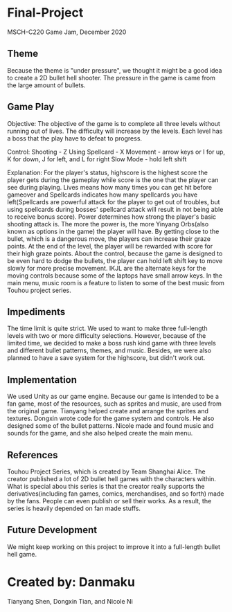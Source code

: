 # Final-Project
MSCH-C220 Game Jam, December 2020

## Theme
Because the theme is "under pressure", we thought it might be a good idea to create a 2D bullet hell shooter. The pressure in the game is came from the large amount of bullets.

## Game Play
Objective: The objective of the game is to complete all three levels without running out of lives. The difficulty will increase by the levels. Each level has a boss that the                play have to defeat to progress.

Control: Shooting - Z
         Using Spellcard - X
         Movement - arrow keys or I for up, K for down, J for left, and L for right
         Slow Mode - hold left shift
         
Explanation: For the player's status, highscore is the highest score the player gets during the gameplay while score is the one that the player can see during playing. Lives means how many times you can get hit before gameover and Spellcards indicates how many spellcards you have left(Spellcards are powerful attack for the player to get out of troubles, but using spellcards during bosses' spellcard attack will result in not being able to receive bonus score). Power determines how strong the player's basic shooting attack is. The more the power is, the more Yinyang Orbs(also known as options in the game) the player will have. By getting close to the bullet, which is a dangerous move, the players can increase their graze points. At the end of the level, the player will be rewarded with score for their high graze points.
About the control, because the game is designed to be even hard to dodge the bullets, the player can hold left shift key to move slowly for more precise movement. IKJL are the alternate keys for the moving controls because some of the laptops have small arrow keys.
In the main menu, music room is a feature to listen to some of the best music from Touhou project series.

## Impediments
The time limit is quite strict. We used to want to make three full-length levels with two or more difficulty selections. However, because of the limited time, we decided to make a boss rush kind game with three levels and different bullet patterns, themes, and music. Besides, we were also planned to have a save system for the highscore, but didn't work out.

## Implementation
We used Unity as our game engine. Because our game is intended to be a fan game, most of the resources, such as sprites and music, are used from the original game.
Tianyang helped create and arrange the sprites and textures.
Dongxin wrote code for the game system and controls. He also designed some of the bullet patterns.
Nicole made and found music and sounds for the game, and she also helped create the main menu.

## References
Touhou Project Series, which is created by Team Shanghai Alice. The creator published a lot of 2D bullet hell games with the characters within. What is special abou this series is that the creator really supports the derivatives(including fan games, comics, merchandises, and so forth) made by the fans. People can even publish or sell their works. As a result, the series is heavily depended on fan made stuffs.

## Future Development
We might keep working on this project to improve it into a full-length bullet hell game.

# Created by: Danmaku
Tianyang Shen, Dongxin Tian, and Nicole Ni
